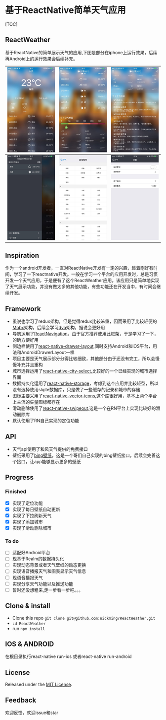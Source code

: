 # 基于ReactNative简单天气应用

[TOC]

## ReactWeather

基于ReactNative的简单展示天气的应用,下图是部分在iphone上运行效果，后续再Android上的运行效果会后续补充。

| <img src="./screenshot/61495635928_.pic.jpg" width="280"/> | <img src="./screenshot/131495635933_.pic.jpg" width="280"/> | <img src="./screenshot/121495635932_.pic.jpg" width="280"/> |
| ---------------------------------------- | ---------------------------------------- | ---------------------------------------- |
| <img src="./screenshot/91495635929_.pic.jpg" width="280"/> | <img src="./screenshot/81495635929_.pic.jpg" width="280"/> | <img src="./screenshot/111495635930_.pic.jpg" width="280"/> |

## Inspiration

作为一个android开发者，一直对ReactNative开发有一定的兴趣，趁着刚好有时间，学习了一下reactnative开发。一般在学习一个平台的应用开发时，总是习惯开发一个天气应用，于是便有了这个ReactWeather应用。该应用只是简单地实现了天气展示功能，并没有做太多的其他功能，有些功能还在开发当中，有时间会继续开发。

## Framework

* 虽说也学习了redux架构，但是觉得redux比较笨重，因而采用了比较轻便的[Mobx](https://github.com/mobxjs/mobx)架构，后续会学习[dva](https://github.com/dvajs/dva)架构，据说会更好用
* 导航运用了[ReactNavigation](https://github.com/react-community/react-navigation)，由于官方推荐使用此框架，于是学习了一下，的确方便好用
* 侧边栏使用了[react-native-drawer-layout](https://github.com/react-native-community/react-native-drawer-layout),同时支持Android和IOS平台，用法和AndroidDrawerLayout一样
* 项目主要是天气展示部分分得比较细致，其他部分由于还没有完工，所以会慢慢补充并且重构
* 城市选择运用了[react-native-city-select](https://github.com/ryanyu104/react-native-city-select),比较好的一个已经实现的城市选择界面
* 数据持久化运用了[react-native-storage](https://github.com/sunnylqm/react-native-storage)，考虑到这个应用并比较轻型，所以没有选择使用slqite数据库，只是做了一些缓存的记录和城市的存储
* 图标主要采用了[react-native-vector-icons](https://github.com/oblador/react-native-vector-icons),这个库很好用，基本上两个平台上主流的矢量图标都存在
* 滑动删除使用了[react-native-swipeout](https://github.com/dancormier/react-native-swipeout),这是一个在RN平台上实现比较好的滑动删除库
* 默认使用了RN自己实现的定位功能

## API

* 天气api使用了和风天气提供的免费接口
* 壁纸采用了[bing壁纸](https://github.com/xCss/bing)，这是一个哥们自己实现的bing壁纸接口，后续会完善这个接口，让app能够显示更多的壁纸

## Progress

### Finished

* [x] 实现了定位功能
* [x] 实现了每日壁纸自动更新
* [x] 实现了下拉刷新天气
* [x] 实现了添加城市
* [x] 实现了滑动删除城市

### To do

- [ ] 适配好Android平台
- [ ] 现基于Realm的数据持久化
- [ ] 实现动态背景或者天气壁纸的动态更换
- [ ] 实现语音播报天气和图表显示天气信息
- [ ] 现语音播报天气
- [ ] 实现分享天气功能以及推送功能
- [ ] 暂时还没想粗来,走一步看一步吧。。。

## Clone & install

- Clone this repo `git clone git@github.com:nickming/ReactWeather.git`
- `cd ReactWeather`
- run `npm install`

## IOS & ANDROID

在根目录执行react-native run-ios 或者react-native run-android

## License

Released under the [MIT License](http://opensource.org/licenses/MIT).

## Feedback

欢迎反馈，欢迎issue和star















